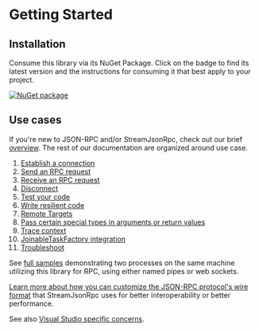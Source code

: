# Getting Started

## Installation

Consume this library via its NuGet Package.
Click on the badge to find its latest version and the instructions for consuming it that best apply to your project.

[![NuGet package](https://img.shields.io/nuget/v/StreamJsonRpc.svg)](https://nuget.org/packages/StreamJsonRpc)

## Use cases

If you're new to JSON-RPC and/or StreamJsonRpc, check out our brief [overview](../index.md).
The rest of our documentation are organized around use case.

1. [Establish a connection](connecting.md)
1. [Send an RPC request](sendrequest.md)
1. [Receive an RPC request](recvrequest.md)
1. [Disconnect](disconnecting.md)
1. [Test your code](testing.md)
1. [Write resilient code](resiliency.md)
1. [Remote Targets](remotetargets.md)
1. [Pass certain special types in arguments or return values](../exotic_types/index.md)
1. [Trace context](tracecontext.md)
1. [JoinableTaskFactory integration](joinableTaskFactory.md)
1. [Troubleshoot](troubleshooting.md)

See [full samples](https://github.com/AArnott/StreamJsonRpc.Sample) demonstrating two processes
on the same machine utilizing this library for RPC, using either named pipes or web sockets.

[Learn more about how you can customize the JSON-RPC protocol's wire format](extensibility.md) that StreamJsonRpc uses for better interoperability or better performance.

See also [Visual Studio specific concerns](vs.md).

